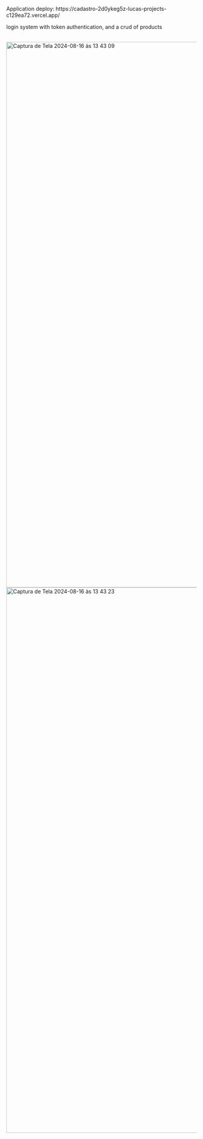 <p> Application deploy: https://cadastro-2d0ykeg5z-lucas-projects-c129ea72.vercel.app/ <p/>

<p>login system with token authentication, and a crud of products<p/>
<br/>
<img width="1440" alt="Captura de Tela 2024-08-16 às 13 43 09" src="https://github.com/user-attachments/assets/f9ad41e1-86c2-46c5-a5d6-d992cd008e3f">
<img width="1440" alt="Captura de Tela 2024-08-16 às 13 43 23" src="https://github.com/user-attachments/assets/ea07fe0e-3043-4c40-88ba-e7b3bef7cc29">
